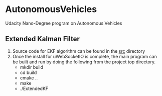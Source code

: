 # AutonomousVehicles
Udacity Nano-Degree program on Autonomous Vehicles

## Extended Kalman Filter
1. Source code for EKF algorithm can be found in the [src](https://github.com/schandrachary/AutonomousVehicles/tree/ekf/CarND-Extended-Kalman-Filter-Project-master/src) directory
2. Once the install for uWebSocketIO is complete, the main program can be built and run by doing the following from the project top directory.  
   * mkdir build
   * cd build
   * cmake ..
   * make
   * ./ExtendedKF

